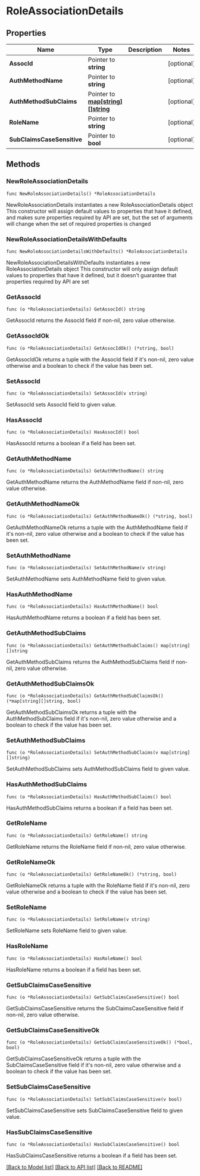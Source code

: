# RoleAssociationDetails

## Properties

Name | Type | Description | Notes
------------ | ------------- | ------------- | -------------
**AssocId** | Pointer to **string** |  | [optional] 
**AuthMethodName** | Pointer to **string** |  | [optional] 
**AuthMethodSubClaims** | Pointer to [**map[string][]string**](array.md) |  | [optional] 
**RoleName** | Pointer to **string** |  | [optional] 
**SubClaimsCaseSensitive** | Pointer to **bool** |  | [optional] 

## Methods

### NewRoleAssociationDetails

`func NewRoleAssociationDetails() *RoleAssociationDetails`

NewRoleAssociationDetails instantiates a new RoleAssociationDetails object
This constructor will assign default values to properties that have it defined,
and makes sure properties required by API are set, but the set of arguments
will change when the set of required properties is changed

### NewRoleAssociationDetailsWithDefaults

`func NewRoleAssociationDetailsWithDefaults() *RoleAssociationDetails`

NewRoleAssociationDetailsWithDefaults instantiates a new RoleAssociationDetails object
This constructor will only assign default values to properties that have it defined,
but it doesn't guarantee that properties required by API are set

### GetAssocId

`func (o *RoleAssociationDetails) GetAssocId() string`

GetAssocId returns the AssocId field if non-nil, zero value otherwise.

### GetAssocIdOk

`func (o *RoleAssociationDetails) GetAssocIdOk() (*string, bool)`

GetAssocIdOk returns a tuple with the AssocId field if it's non-nil, zero value otherwise
and a boolean to check if the value has been set.

### SetAssocId

`func (o *RoleAssociationDetails) SetAssocId(v string)`

SetAssocId sets AssocId field to given value.

### HasAssocId

`func (o *RoleAssociationDetails) HasAssocId() bool`

HasAssocId returns a boolean if a field has been set.

### GetAuthMethodName

`func (o *RoleAssociationDetails) GetAuthMethodName() string`

GetAuthMethodName returns the AuthMethodName field if non-nil, zero value otherwise.

### GetAuthMethodNameOk

`func (o *RoleAssociationDetails) GetAuthMethodNameOk() (*string, bool)`

GetAuthMethodNameOk returns a tuple with the AuthMethodName field if it's non-nil, zero value otherwise
and a boolean to check if the value has been set.

### SetAuthMethodName

`func (o *RoleAssociationDetails) SetAuthMethodName(v string)`

SetAuthMethodName sets AuthMethodName field to given value.

### HasAuthMethodName

`func (o *RoleAssociationDetails) HasAuthMethodName() bool`

HasAuthMethodName returns a boolean if a field has been set.

### GetAuthMethodSubClaims

`func (o *RoleAssociationDetails) GetAuthMethodSubClaims() map[string][]string`

GetAuthMethodSubClaims returns the AuthMethodSubClaims field if non-nil, zero value otherwise.

### GetAuthMethodSubClaimsOk

`func (o *RoleAssociationDetails) GetAuthMethodSubClaimsOk() (*map[string][]string, bool)`

GetAuthMethodSubClaimsOk returns a tuple with the AuthMethodSubClaims field if it's non-nil, zero value otherwise
and a boolean to check if the value has been set.

### SetAuthMethodSubClaims

`func (o *RoleAssociationDetails) SetAuthMethodSubClaims(v map[string][]string)`

SetAuthMethodSubClaims sets AuthMethodSubClaims field to given value.

### HasAuthMethodSubClaims

`func (o *RoleAssociationDetails) HasAuthMethodSubClaims() bool`

HasAuthMethodSubClaims returns a boolean if a field has been set.

### GetRoleName

`func (o *RoleAssociationDetails) GetRoleName() string`

GetRoleName returns the RoleName field if non-nil, zero value otherwise.

### GetRoleNameOk

`func (o *RoleAssociationDetails) GetRoleNameOk() (*string, bool)`

GetRoleNameOk returns a tuple with the RoleName field if it's non-nil, zero value otherwise
and a boolean to check if the value has been set.

### SetRoleName

`func (o *RoleAssociationDetails) SetRoleName(v string)`

SetRoleName sets RoleName field to given value.

### HasRoleName

`func (o *RoleAssociationDetails) HasRoleName() bool`

HasRoleName returns a boolean if a field has been set.

### GetSubClaimsCaseSensitive

`func (o *RoleAssociationDetails) GetSubClaimsCaseSensitive() bool`

GetSubClaimsCaseSensitive returns the SubClaimsCaseSensitive field if non-nil, zero value otherwise.

### GetSubClaimsCaseSensitiveOk

`func (o *RoleAssociationDetails) GetSubClaimsCaseSensitiveOk() (*bool, bool)`

GetSubClaimsCaseSensitiveOk returns a tuple with the SubClaimsCaseSensitive field if it's non-nil, zero value otherwise
and a boolean to check if the value has been set.

### SetSubClaimsCaseSensitive

`func (o *RoleAssociationDetails) SetSubClaimsCaseSensitive(v bool)`

SetSubClaimsCaseSensitive sets SubClaimsCaseSensitive field to given value.

### HasSubClaimsCaseSensitive

`func (o *RoleAssociationDetails) HasSubClaimsCaseSensitive() bool`

HasSubClaimsCaseSensitive returns a boolean if a field has been set.


[[Back to Model list]](../README.md#documentation-for-models) [[Back to API list]](../README.md#documentation-for-api-endpoints) [[Back to README]](../README.md)


